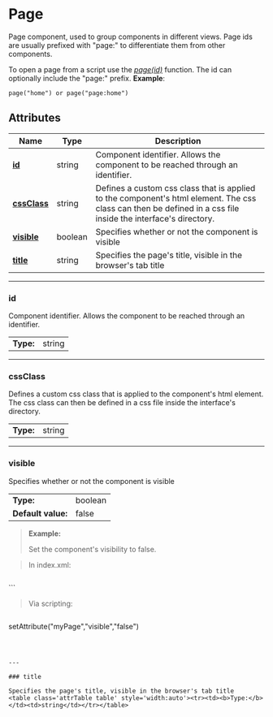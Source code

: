 
# Page

Page component, used to group components in different views.
Page ids are usually prefixed with "page:" to differentiate them from other components.

To open a page from a script use the _[page(id)](../client-scripting.html)_ function.
The id can optionally include the "page:" prefix.
**Example**:

	page("home") or page("page:home")


## Attributes

|Name|Type|Description|
|---|---|---|
|**[id](#id)**|string|Component identifier. Allows the component to be reached through an identifier.|
|**[cssClass](#cssClass)**|string|Defines a custom css class that is applied to the component's html element. The css class can then be defined in a css file inside the interface's directory.|
|**[visible](#visible)**|boolean|Specifies whether or not the component is visible|
|**[title](#title)**|string|Specifies the page's title, visible in the browser's tab title|


---

### id

Component identifier. Allows the component to be reached through an identifier.
<table class='attrTable table' style='width:auto'><tr><td><b>Type:</b></td><td>string</td></tr></table>



---

### cssClass

Defines a custom css class that is applied to the component's html element. The css class can then be defined in a css file inside the interface's directory.
<table class='attrTable table' style='width:auto'><tr><td><b>Type:</b></td><td>string</td></tr></table>



---

### visible

Specifies whether or not the component is visible
<table class='attrTable table' style='width:auto'><tr><td><b>Type:</b></td><td>boolean</td></tr><tr><td><b>Default value:</b></td><td>false</td></tr></table>

>**Example:**
>
>Set the component's visibility to false.
>

>In index.xml:

>``` xml
<page id="myPage" visible='false' />
```

>Via scripting:

>``` js
setAttribute("myPage","visible","false")
```



---

### title

Specifies the page's title, visible in the browser's tab title
<table class='attrTable table' style='width:auto'><tr><td><b>Type:</b></td><td>string</td></tr></table>



